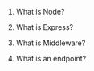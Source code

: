 <!-- Answers to the Short Answer Essay Questions go here -->

1. What is Node?

2. What is Express?

3. What is Middleware?

4. What is an endpoint?
